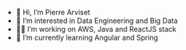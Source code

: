 - 👋 Hi, I’m Pierre Arviset
- 👀 I’m interested in Data Engineering and Big Data
- 👷‍♂️ I’m working on AWS, Java and ReactJS stack
- 🌱 I’m currently learning Angular and Spring

<!---
arvisetp/arvisetp is a ✨ special ✨ repository because its `README.md` (this file) appears on your GitHub profile.
You can click the Preview link to take a look at your changes.
--->
